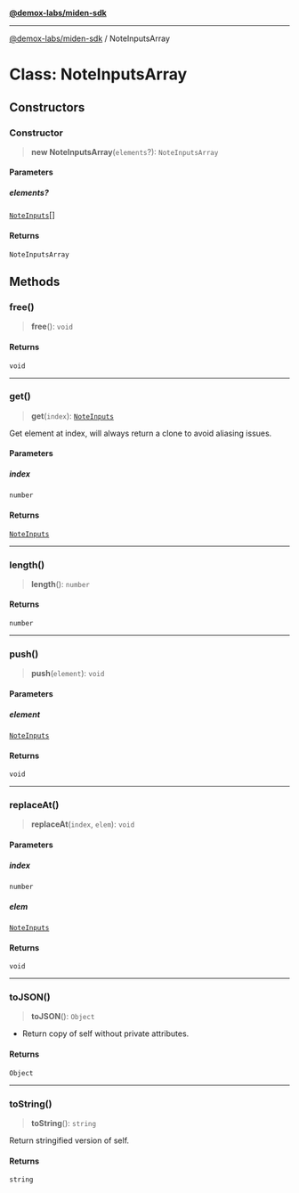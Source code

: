 [**@demox-labs/miden-sdk**](../README.md)

***

[@demox-labs/miden-sdk](../README.md) / NoteInputsArray

# Class: NoteInputsArray

## Constructors

### Constructor

> **new NoteInputsArray**(`elements`?): `NoteInputsArray`

#### Parameters

##### elements?

[`NoteInputs`](NoteInputs.md)[]

#### Returns

`NoteInputsArray`

## Methods

### free()

> **free**(): `void`

#### Returns

`void`

***

### get()

> **get**(`index`): [`NoteInputs`](NoteInputs.md)

Get element at index, will always return a clone to avoid aliasing issues.

#### Parameters

##### index

`number`

#### Returns

[`NoteInputs`](NoteInputs.md)

***

### length()

> **length**(): `number`

#### Returns

`number`

***

### push()

> **push**(`element`): `void`

#### Parameters

##### element

[`NoteInputs`](NoteInputs.md)

#### Returns

`void`

***

### replaceAt()

> **replaceAt**(`index`, `elem`): `void`

#### Parameters

##### index

`number`

##### elem

[`NoteInputs`](NoteInputs.md)

#### Returns

`void`

***

### toJSON()

> **toJSON**(): `Object`

* Return copy of self without private attributes.

#### Returns

`Object`

***

### toString()

> **toString**(): `string`

Return stringified version of self.

#### Returns

`string`
